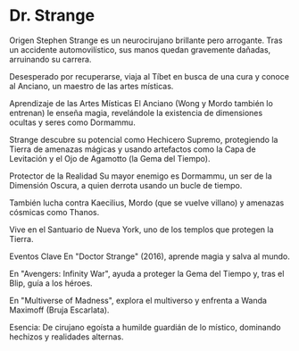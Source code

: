 # Dr. Strange 
Origen
Stephen Strange es un neurocirujano brillante pero arrogante. Tras un accidente automovilístico, sus manos quedan gravemente dañadas, arruinando su carrera.

Desesperado por recuperarse, viaja al Tíbet en busca de una cura y conoce al Anciano, un maestro de las artes místicas.

Aprendizaje de las Artes Místicas
El Anciano (Wong y Mordo también lo entrenan) le enseña magia, revelándole la existencia de dimensiones ocultas y seres como Dormammu.

Strange descubre su potencial como Hechicero Supremo, protegiendo la Tierra de amenazas mágicas y usando artefactos como la Capa de Levitación y el Ojo de Agamotto (la Gema del Tiempo).

Protector de la Realidad
Su mayor enemigo es Dormammu, un ser de la Dimensión Oscura, a quien derrota usando un bucle de tiempo.

También lucha contra Kaecilius, Mordo (que se vuelve villano) y amenazas cósmicas como Thanos.

Vive en el Santuario de Nueva York, uno de los templos que protegen la Tierra.

Eventos Clave
En "Doctor Strange" (2016), aprende magia y salva al mundo.

En "Avengers: Infinity War", ayuda a proteger la Gema del Tiempo y, tras el Blip, guía a los héroes.

En "Multiverse of Madness", explora el multiverso y enfrenta a Wanda Maximoff (Bruja Escarlata).

Esencia: De cirujano egoísta a humilde guardián de lo místico, dominando hechizos y realidades alternas.
